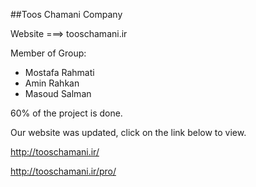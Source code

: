 ﻿##Toos Chamani Company

Website  ===> tooschamani.ir

Member of Group:
  - Mostafa Rahmati
  - Amin Rahkan
  - Masoud Salman


60% of the project is done.

Our website was updated, click on the link below to view.

http://tooschamani.ir/

http://tooschamani.ir/pro/

